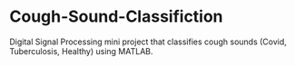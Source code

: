 # Cough-Sound-Classifiction
Digital Signal Processing mini project that classifies cough sounds (Covid, Tuberculosis, Healthy) using MATLAB.
